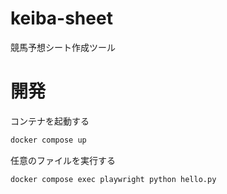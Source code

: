 # keiba-sheet
競馬予想シート作成ツール

# 開発

コンテナを起動する

```bash
docker compose up
```

任意のファイルを実行する

```bash
docker compose exec playwright python hello.py
```